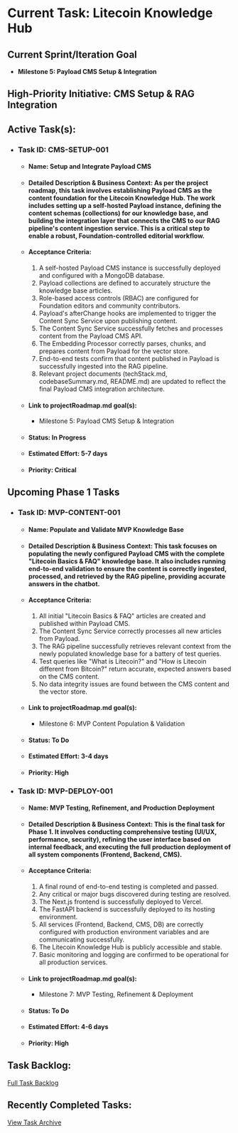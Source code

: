 # **Current Task: Litecoin Knowledge Hub**

## **Current Sprint/Iteration Goal**

* **Milestone 5: Payload CMS Setup & Integration**

## **High-Priority Initiative: CMS Setup & RAG Integration**

## **Active Task(s):**

* ### **Task ID: CMS-SETUP-001**

  * #### **Name: Setup and Integrate Payload CMS**

  * #### **Detailed Description & Business Context: As per the project roadmap, this task involves establishing Payload CMS as the content foundation for the Litecoin Knowledge Hub. The work includes setting up a self-hosted Payload instance, defining the content schemas (collections) for our knowledge base, and building the integration layer that connects the CMS to our RAG pipeline's content ingestion service. This is a critical step to enable a robust, Foundation-controlled editorial workflow.**

  * #### **Acceptance Criteria:**

    1. A self-hosted Payload CMS instance is successfully deployed and configured with a MongoDB database.  
    2. Payload collections are defined to accurately structure the knowledge base articles.  
    3. Role-based access controls (RBAC) are configured for Foundation editors and community contributors.  
    4. Payload's afterChange hooks are implemented to trigger the Content Sync Service upon publishing content.  
    5. The Content Sync Service successfully fetches and processes content from the Payload CMS API.  
    6. The Embedding Processor correctly parses, chunks, and prepares content from Payload for the vector store.  
    7. End-to-end tests confirm that content published in Payload is successfully ingested into the RAG pipeline.  
    8. Relevant project documents (techStack.md, codebaseSummary.md, README.md) are updated to reflect the final Payload CMS integration architecture.

  * #### **Link to projectRoadmap.md goal(s):**

    * Milestone 5: Payload CMS Setup & Integration

  * #### **Status: In Progress**

  * #### **Estimated Effort: 5-7 days**

  * #### **Priority: Critical**

## **Upcoming Phase 1 Tasks**

* ### **Task ID: MVP-CONTENT-001**

  * #### **Name: Populate and Validate MVP Knowledge Base**

  * #### **Detailed Description & Business Context: This task focuses on populating the newly configured Payload CMS with the complete "Litecoin Basics & FAQ" knowledge base. It also includes running end-to-end validation to ensure the content is correctly ingested, processed, and retrieved by the RAG pipeline, providing accurate answers in the chatbot.**

  * #### **Acceptance Criteria:**

    1. All initial "Litecoin Basics & FAQ" articles are created and published within Payload CMS.  
    2. The Content Sync Service correctly processes all new articles from Payload.  
    3. The RAG pipeline successfully retrieves relevant context from the newly populated knowledge base for a battery of test queries.  
    4. Test queries like "What is Litecoin?" and "How is Litecoin different from Bitcoin?" return accurate, expected answers based on the CMS content.  
    5. No data integrity issues are found between the CMS content and the vector store.

  * #### **Link to projectRoadmap.md goal(s):**

    * Milestone 6: MVP Content Population & Validation

  * #### **Status: To Do**

  * #### **Estimated Effort: 3-4 days**

  * #### **Priority: High**

* ### **Task ID: MVP-DEPLOY-001**

  * #### **Name: MVP Testing, Refinement, and Production Deployment**

  * #### **Detailed Description & Business Context: This is the final task for Phase 1\. It involves conducting comprehensive testing (UI/UX, performance, security), refining the user interface based on internal feedback, and executing the full production deployment of all system components (Frontend, Backend, CMS).**

  * #### **Acceptance Criteria:**

    1. A final round of end-to-end testing is completed and passed.  
    2. Any critical or major bugs discovered during testing are resolved.  
    3. The Next.js frontend is successfully deployed to Vercel.  
    4. The FastAPI backend is successfully deployed to its hosting environment.  
    5. All services (Frontend, Backend, CMS, DB) are correctly configured with production environment variables and are communicating successfully.  
    6. The Litecoin Knowledge Hub is publicly accessible and stable.  
    7. Basic monitoring and logging are confirmed to be operational for all production services.

  * #### **Link to projectRoadmap.md goal(s):**

    * Milestone 7: MVP Testing, Refinement & Deployment

  * #### **Status: To Do**

  * #### **Estimated Effort: 4-6 days**

  * #### **Priority: High**

## **Task Backlog:**

[Full Task Backlog](http://docs.google.com/cline_docs/backlogTasks.md)

## **Recently Completed Tasks:**

[View Task Archive](http://docs.google.com/cline_docs/archive/task_archive.md)